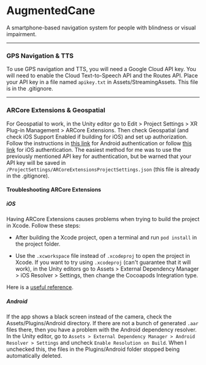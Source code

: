 # AugmentedCane
A smartphone-based navigation system for people with blindness or visual impairment.

***

### GPS Navigation & TTS

To use GPS navigation and TTS, you will need a Google Cloud API key. You will need to enable the Cloud Text-to-Speech API and the Routes API. Place your API key in a file named `apikey.txt` in Assets/StreamingAssets. This file is in the .gitignore.

***

### ARCore Extensions & Geospatial

For Geospatial to work, in the Unity editor go to Edit > Project Settings > XR Plug-in Management > ARCore Extensions. Then check Geospatial (and check iOS Support Enabled if building for iOS) and set up authorization. Follow the instructions in [this link](https://developers.google.com/ar/develop/unity-arf/geospatial/enable-android) for Android authentication or follow [this link](https://developers.google.com/ar/develop/unity-arf/geospatial/enable-ios) for iOS authentication. The easiest method for me was to use the previously mentioned API key for authentication, but be warned that your API key will be saved in `/ProjectSettings/ARCoreExtensionsProjectSettings.json` (this file is already in the .gitignore).

#### Troubleshooting ARCore Extensions

##### iOS

Having ARCore Extensions causes problems when trying to build the project in Xcode. Follow these steps:

* After building the Xcode project, open a terminal and run `pod install` in the project folder.

* Use the `.xcworkspace` file instead of `.xcodeproj` to open the project in Xcode. If you want to try using `.xcodeproj` (can't guarantee that it will work), in the Unity editors go to Assets > External Dependency Manager > iOS Resolver > Settings, then change the Cocoapods Integration type.

Here is a [useful reference](https://shobhitsamaria.com/cocoapods-installation-failure-while-building-unity-project-for-ios/).

##### Android

If the app shows a black screen instead of the camera, check the Assets/Plugins/Android directory. If there are not a bunch of generated `.aar` files there, then you have a problem with the Android dependency resolver. In the Unity editor, go to `Assets > External Dependency Manager > Android Resolver > Settings` and uncheck `Enable Resolution on Build`. When I unchecked this, the files in the Plugins/Android folder stopped being automatically deleted.